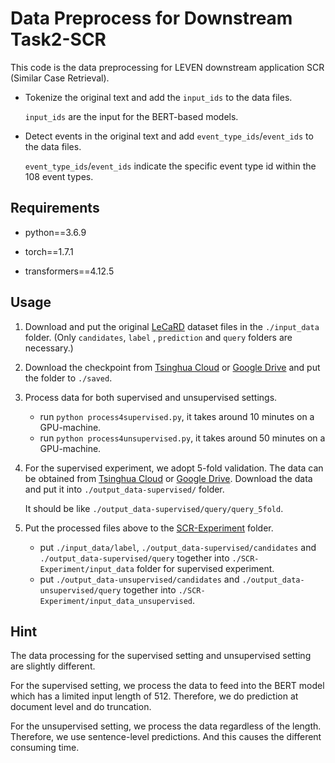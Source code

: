 # Data Preprocess for Downstream Task2-SCR
This code is the data preprocessing for LEVEN downstream application SCR (Similar Case Retrieval).

- Tokenize the original text and add the `input_ids` to the data files. 
  
    `input_ids` are the input for the BERT-based models.


- Detect events in the original text and add `event_type_ids`/`event_ids` to the data files.

    `event_type_ids`/`event_ids` indicate the specific event type id within the 108 event types.


## Requirements
- python==3.6.9

- torch==1.7.1

- transformers==4.12.5


## Usage
1. Download and put the original [LeCaRD](https://github.com/myx666/LeCaRD/tree/main/data) dataset 
   files in the `./input_data` folder. (Only `candidates`, `label` , `prediction` and `query` folders are necessary.)
   
2. Download the checkpoint from [Tsinghua Cloud](https://cloud.tsinghua.edu.cn/d/2cb9d439a7a547e0a21a/) or
   [Google Drive](https://drive.google.com/drive/folders/1bkd08NIGHd1ZG_lioSP3z6-0RBLo6vsY?usp=sharing) and put the folder to `./saved`.
   
3. Process data for both supervised and unsupervised settings.
    - run `python process4supervised.py`, it takes around 10 minutes on a GPU-machine.
    - run `python process4unsupervised.py`, it takes around 50 minutes on a GPU-machine.
    
4. For the supervised experiment, we adopt 5-fold validation. The data can be obtained from 
   [Tsinghua Cloud](https://cloud.tsinghua.edu.cn/d/28ded9c140324aa4a420/) or 
   [Google Drive](https://cloud.tsinghua.edu.cn/d/28ded9c140324aa4a420/). Download the data and put it into `./output_data-supervised/` folder.
   
    It should be like `./output_data-supervised/query/query_5fold`.

5. Put the processed files above to the [SCR-Experiment](../SCR-Experiment) folder.
    - put `./input_data/label`, `./output_data-supervised/candidates` and `./output_data-supervised/query` together into 
   `./SCR-Experiment/input_data` folder for supervised experiment.
    - put `./output_data-unsupervised/candidates` and `./output_data-unsupervised/query` together into `./SCR-Experiment/input_data_unsupervised`.


## Hint
The data processing for the supervised setting and unsupervised setting are slightly different.

For the supervised setting, we process the data to feed into the BERT model which has a limited input length of 512. Therefore, we do prediction at document level and do truncation.

For the unsupervised setting, we process the data regardless of the length. Therefore, we use sentence-level predictions. And this causes the different consuming time.